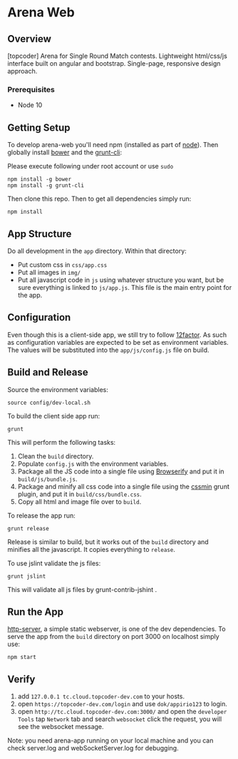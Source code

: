 Arena Web
=========

## Overview ##

[topcoder] Arena for Single Round Match contests. Lightweight html/css/js interface built on angular and bootstrap. Single-page, responsive design approach.

### Prerequisites

  - Node 10
## Getting Setup ##

To develop arena-web you'll need npm (installed as part of [node](http://nodejs.org)). Then globally install [bower](http://bower.io) and the [grunt-cli](http://gruntjs.com/getting-started):

Please execute following under root account or use `sudo`

```
npm install -g bower
npm install -g grunt-cli
```

Then clone this repo. Then to get all dependencies simply run:
```
npm install
```

## App Structure ##

Do all development in the `app` directory. Within that directory:

- Put custom css in `css/app.css`
- Put all images in `img/`
- Put all javascript code in `js` using whatever structure you want, but be sure everything is linked to `js/app.js`. This file is the main entry point for the app.

## Configuration ##

Even though this is a client-side app, we still try to follow [12factor](http://12factor.net/config). As such as configuration variables are expected to be set as environment variables. The values will be substituted into the `app/js/config.js` file on build.

## Build and Release ##

Source the environment variables:
```
source config/dev-local.sh
```

To build the client side app run:
```
grunt
```
This will perform the following tasks:

1. Clean the `build` directory.
1. Populate `config.js` with the environment variables.
1. Package all the JS code into a single file using [Browserify](http://browserify.org/) and put it in `build/js/bundle.js`.
1. Package and minify all css code into a single file using the [cssmin](https://npmjs.org/package/grunt-contrib-cssmin) grunt plugin, and put it in `build/css/bundle.css`.
1. Copy all html and image file over to `build`.

To release the app run:
```
grunt release
```
Release is similar to build, but it works out of the `build` directory and minifies all the javascript. It copies everything to `release`.

To use jslint validate the js files:
```
grunt jslint
```
This will validate all js files by grunt-contrib-jshint .


## Run the App ##

[http-server](https://npmjs.org/package/http-server), a simple static webserver, is one of the dev dependencies. To serve the app from the `build` directory on port 3000 on localhost simply use:
```
npm start
```

## Verify ##

  1. add `127.0.0.1 tc.cloud.topcoder-dev.com` to your hosts.
  2. open `https://topcoder-dev.com/login` and use `dok/appirio123` to login.
  3. open `http://tc.cloud.topcoder-dev.com:3000/` and open the `developer Tools` tap `Network` tab and search `websocket` click the request, you will see the websocket message.
  
  Note: you need arena-app running on your local machine and you can check server.log and webSocketServer.log for debugging.

